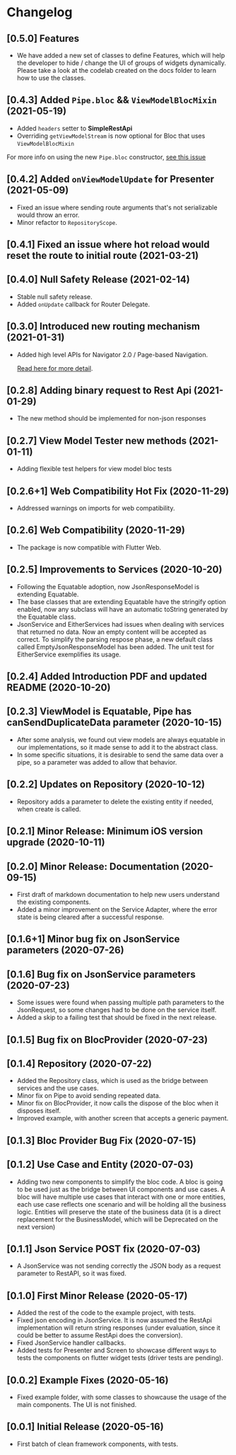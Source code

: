 # Changelog

## [0.5.0] Features
* We have added a new set of classes to define Features, which will help the developer to hide / change the UI of groups of widgets dynamically. Please take a look at the codelab created on the docs folder to learn how to use the classes.

## [0.4.3] Added  `Pipe.bloc` && `ViewModelBlocMixin` (2021-05-19)
* Added `headers` setter to **SimpleRestApi**
* Overriding `getViewModelStream` is now optional for Bloc that uses `ViewModelBlocMixin`

For more info on using the new `Pipe.bloc` constructor, [see this issue](https://github.com/MattHamburger/clean_framework/issues/32)

## [0.4.2] Added `onViewModelUpdate` for **Presenter** (2021-05-09)
* Fixed an issue where sending route arguments that's not serializable would throw an error.
* Minor refactor to `RepositoryScope`.

## [0.4.1] Fixed an issue where hot reload would reset the route to initial route (2021-03-21)

## [0.4.0] Null Safety Release (2021-02-14)

* Stable null safety release.
* Added `onUpdate` callback for Router Delegate.

## [0.3.0] Introduced new routing mechanism (2021-01-31)

* Added high level APIs for Navigator 2.0 / Page-based Navigation.

  [Read here for more detail](https://github.com/MattHamburger/clean_framework/blob/master/doc/routing.md).

## [0.2.8] Adding binary request to Rest Api (2021-01-29)

* The new method should be implemented for non-json responses
## [0.2.7] View Model Tester new methods (2021-01-11)

* Adding flexible test helpers for view model bloc tests
## [0.2.6+1] Web Compatibility Hot Fix (2020-11-29)

* Addressed warnings on imports for web compatibility.
## [0.2.6] Web Compatibility (2020-11-29)

* The package is now compatible with Flutter Web.

## [0.2.5] Improvements to Services (2020-10-20)

* Following the Equatable adoption, now JsonResponseModel is extending Equatable.
* The base classes that are extending Equatable have the stringify option enabled, now any subclass will
  have an automatic toString generated by the Equatable class.
* JsonService and EitherServices had issues when dealing with services that returned no data. Now an empty
  content will be accepted as correct. To simplify the parsing respose phase, a new default class called
  EmptyJsonResponseModel has been added. The unit test for EitherService exemplifies its usage.

## [0.2.4] Added Introduction PDF and updated README (2020-10-20)

## [0.2.3] ViewModel is Equatable, Pipe has canSendDuplicateData parameter (2020-10-15)

* After some analysis, we found out view models are always equatable in our implementations, so it made sense to add it to the abstract class.
* In some specific situations, it is desirable to send the same data over a pipe, so a parameter was added to allow that behavior.

## [0.2.2] Updates on Repository (2020-10-12)

* Repository adds a parameter to delete the existing entity if needed, when create is called.

## [0.2.1] Minor Release: Minimum iOS version upgrade (2020-10-11)

## [0.2.0] Minor Release: Documentation (2020-09-15)

* First draft of markdown documentation to help new users understand the existing components.
* Added a minor improvement on the Service Adapter, where the error state is being cleared after a successful response.

## [0.1.6+1] Minor bug fix on JsonService parameters (2020-07-26)

## [0.1.6] Bug fix on JsonService parameters (2020-07-23)

* Some issues were found when passing multiple path parameters to the JsonRequest, so some changes had to be done on the service itself.
* Added a skip to a failing test that should be fixed in the next release.

## [0.1.5] Bug fix on BlocProvider (2020-07-23)

## [0.1.4] Repository (2020-07-22)

* Added the Repository class, which is used as the bridge between services and the use cases.
* Minor fix on Pipe to avoid sending repeated data.
* Minor fix on BlocProvider, it now calls the dispose of the bloc when it disposes itself.
* Improved example, with another screen that accepts a generic payment.

## [0.1.3] Bloc Provider Bug Fix (2020-07-15)

## [0.1.2] Use Case and Entity (2020-07-03)

* Adding two new components to simplify the bloc code. A bloc is going to be used just as the bridge between UI components and use cases. A bloc will have multiple use cases that interact with one or more entities, each use case reflects one scenario and will be holding all the business logic. Entities will preserve the state of the business data (it is a direct replacement for the BusinessModel, which will be Deprecated on the next version)

## [0.1.1] Json Service POST fix (2020-07-03)

* A JsonService was not sending correctly the JSON body as a request parameter to RestAPI, so it was fixed.

## [0.1.0] First Minor Release (2020-05-17)

* Added the rest of the code to the example project, with tests.
* Fixed json encoding in JsonService. It is now assumed the RestApi implementation will return string responses (under evaluation, since it could be better to assume RestApi does the conversion).
* Fixed JsonService handler callbacks.
* Added tests for Presenter and Screen to showcase different ways to tests the components on flutter widget tests (driver tests are pending).

## [0.0.2] Example Fixes (2020-05-16)

* Fixed example folder, with some classes to showcause the usage of the main components. The UI is not finished.

## [0.0.1] Initial Release (2020-05-16)

* First batch of clean framework components, with tests.

